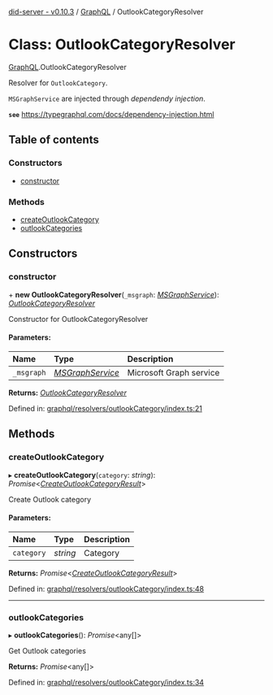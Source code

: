 [did-server - v0.10.3](../README.md) / [GraphQL](../modules/graphql.md) / OutlookCategoryResolver

# Class: OutlookCategoryResolver

[GraphQL](../modules/graphql.md).OutlookCategoryResolver

Resolver for `OutlookCategory`.

`MSGraphService` are injected through
_dependendy injection_.

**`see`** https://typegraphql.com/docs/dependency-injection.html

## Table of contents

### Constructors

- [constructor](graphql.outlookcategoryresolver.md#constructor)

### Methods

- [createOutlookCategory](graphql.outlookcategoryresolver.md#createoutlookcategory)
- [outlookCategories](graphql.outlookcategoryresolver.md#outlookcategories)

## Constructors

### constructor

\+ **new OutlookCategoryResolver**(`_msgraph`: [*MSGraphService*](services.msgraphservice.md)): [*OutlookCategoryResolver*](graphql.outlookcategoryresolver.md)

Constructor for OutlookCategoryResolver

#### Parameters:

Name | Type | Description |
:------ | :------ | :------ |
`_msgraph` | [*MSGraphService*](services.msgraphservice.md) | Microsoft Graph service    |

**Returns:** [*OutlookCategoryResolver*](graphql.outlookcategoryresolver.md)

Defined in: [graphql/resolvers/outlookCategory/index.ts:21](https://github.com/Puzzlepart/did/blob/dev/server/graphql/resolvers/outlookCategory/index.ts#L21)

## Methods

### createOutlookCategory

▸ **createOutlookCategory**(`category`: *string*): *Promise*<[*CreateOutlookCategoryResult*](graphql.createoutlookcategoryresult.md)\>

Create Outlook category

#### Parameters:

Name | Type | Description |
:------ | :------ | :------ |
`category` | *string* | Category    |

**Returns:** *Promise*<[*CreateOutlookCategoryResult*](graphql.createoutlookcategoryresult.md)\>

Defined in: [graphql/resolvers/outlookCategory/index.ts:48](https://github.com/Puzzlepart/did/blob/dev/server/graphql/resolvers/outlookCategory/index.ts#L48)

___

### outlookCategories

▸ **outlookCategories**(): *Promise*<any[]\>

Get Outlook categories

**Returns:** *Promise*<any[]\>

Defined in: [graphql/resolvers/outlookCategory/index.ts:34](https://github.com/Puzzlepart/did/blob/dev/server/graphql/resolvers/outlookCategory/index.ts#L34)
